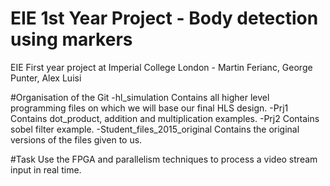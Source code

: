 # EIE 1st Year Project - Body detection using markers
EIE First year project at Imperial College London - Martin Ferianc, George Punter, Alex Luisi

#Organisation of the Git
-hl_simulation
  Contains all higher level programming files on which we will base our final HLS design.
-Prj1
  Contains dot_product, addition and multiplication examples.
-Prj2
  Contains sobel filter example.
-Student_files_2015_original
  Contains the original versions of the files given to us.

#Task
Use the FPGA and parallelism techniques to process a video stream input in real time.


#



#

